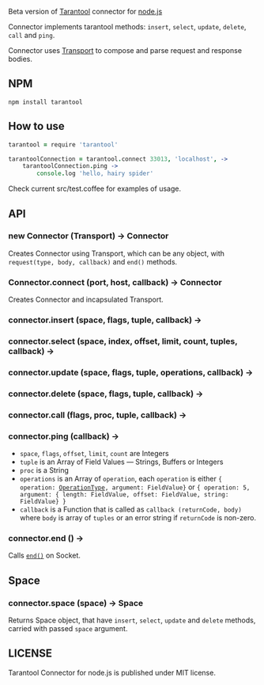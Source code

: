Beta version of [Tarantool](http://tarantool.org) connector for [node.js](http://nodejs.org)

Connector implements tarantool methods: `insert`, `select`, `update`, `delete`, `call` and `ping`.

Connector uses [Transport](https://github.com/devgru/node-tarantool-transport) to compose and parse request and response bodies.

NPM
---

```shell
npm install tarantool
```

How to use
----------


```coffee
tarantool = require 'tarantool'

tarantoolConnection = tarantool.connect 33013, 'localhost', ->
    tarantoolConnection.ping ->
        console.log 'hello, hairy spider'
```

Check current src/test.coffee for examples of usage.

API
---

### new Connector (Transport) -> Connector

Creates Connector using Transport, which can be any object, with `request(type, body, callback)` and `end()` methods.

### Connector.connect (port, host, callback) -> Connector

Creates Connector and incapsulated Transport.

### connector.insert (space, flags, tuple, callback) ->
### connector.select (space, index, offset, limit, count, tuples, callback) ->
### connector.update (space, flags, tuple, operations, callback) ->
### connector.delete (space, flags, tuple, callback) ->
### connector.call (flags, proc, tuple, callback) ->
### connector.ping (callback) ->

- `space`, `flags`, `offset`, `limit`, `count` are Integers
- `tuple` is an Array of Field Values — Strings, Buffers or Integers
- `proc` is a String
- `operations` is an Array of `operation`, each `operation` is either `{ operation: `[`OperationType`](https://github.com/mailru/tarantool/blob/master/doc/box-protocol.txt#L273)`, argument: FieldValue}` or `{ operation: 5, argument: { length: FieldValue, offset: FieldValue, string: FieldValue} }`
- `callback` is a Function that is called as `callback (returnCode, body)` where `body` is array of `tuples` or an error string if `returnCode` is non-zero.

### connector.end () ->

Calls [`end()`](http://nodejs.org/api/net.html#net_socket_end_data_encoding) on Socket.

Space
-----

### connector.space (space) -> Space

Returns Space object, that have `insert`, `select`, `update` and `delete` methods, carried with passed `space` argument.


LICENSE
-------

Tarantool Connector for node.js is published under MIT license.

